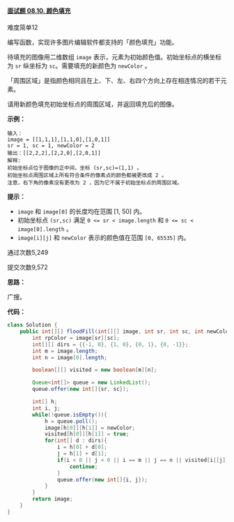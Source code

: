 #### [面试题 08.10. 颜色填充](https://leetcode-cn.com/problems/color-fill-lcci/)

难度简单12

编写函数，实现许多图片编辑软件都支持的「颜色填充」功能。

待填充的图像用二维数组 `image` 表示，元素为初始颜色值。初始坐标点的横坐标为 `sr` 纵坐标为 `sc`。需要填充的新颜色为 `newColor` 。

「周围区域」是指颜色相同且在上、下、左、右四个方向上存在相连情况的若干元素。

请用新颜色填充初始坐标点的周围区域，并返回填充后的图像。

 

**示例：**

```
输入：
image = [[1,1,1],[1,1,0],[1,0,1]] 
sr = 1, sc = 1, newColor = 2
输出：[[2,2,2],[2,2,0],[2,0,1]]
解释: 
初始坐标点位于图像的正中间，坐标 (sr,sc)=(1,1) 。
初始坐标点周围区域上所有符合条件的像素点的颜色都被更改成 2 。
注意，右下角的像素没有更改为 2 ，因为它不属于初始坐标点的周围区域。
```

 

**提示：**

- `image` 和 `image[0]` 的长度均在范围 [1, 50] 内。
- 初始坐标点 `(sr,sc)` 满足 `0 <= sr < image.length` 和 `0 <= sc < image[0].length` 。
- `image[i][j]` 和 `newColor` 表示的颜色值在范围 `[0, 65535]` 内。

通过次数5,249

提交次数9,572



**思路：**

广搜。

**代码：**

```java
class Solution {
    public int[][] floodFill(int[][] image, int sr, int sc, int newColor) {
        int rpColor = image[sr][sc];
        int[][] dirs = {{-1, 0}, {1, 0}, {0, 1}, {0, -1}};
        int m = image.length;
        int n = image[0].length;

        boolean[][] visited = new boolean[m][n];

        Queue<int[]> queue = new LinkedList();
        queue.offer(new int[]{sr, sc});

        int[] h;
        int i, j;
        while(!queue.isEmpty()){
            h = queue.poll();
            image[h[0]][h[1]] = newColor;
            visited[h[0]][h[1]] = true;
            for(int[] d : dirs){
                i = h[0] + d[0];
                j = h[1] + d[1];
                if(i < 0 || j < 0 || i == m || j == n || visited[i][j] || image[i][j] != rpColor){
                    continue;
                }
                queue.offer(new int[]{i, j});
            }
        }
        return image;
    }
}
```

